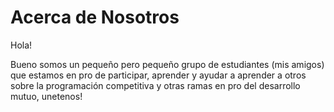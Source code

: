 # Acerca de Nosotros
Hola!

Bueno somos un pequeño pero pequeño grupo de estudiantes (mis amigos) que estamos en pro de participar, aprender y ayudar a aprender a otros sobre la programación competitiva y otras ramas en pro del desarrollo mutuo, unetenos!
